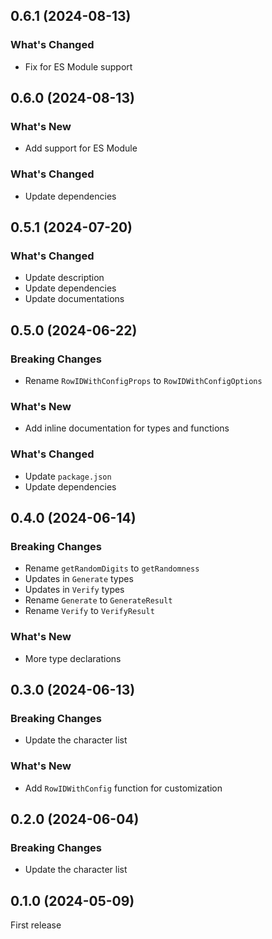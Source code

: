 ## 0.6.1 (2024-08-13)

### What's Changed

- Fix for ES Module support

## 0.6.0 (2024-08-13)

### What's New

- Add support for ES Module

### What's Changed

- Update dependencies

## 0.5.1 (2024-07-20)

### What's Changed

- Update description
- Update dependencies
- Update documentations

## 0.5.0 (2024-06-22)

### Breaking Changes

- Rename `RowIDWithConfigProps` to `RowIDWithConfigOptions`

### What's New

- Add inline documentation for types and functions

### What's Changed

- Update `package.json`
- Update dependencies

## 0.4.0 (2024-06-14)

### Breaking Changes

- Rename `getRandomDigits` to `getRandomness`
- Updates in `Generate` types
- Updates in `Verify` types
- Rename `Generate` to `GenerateResult`
- Rename `Verify` to `VerifyResult`

### What's New

- More type declarations

## 0.3.0 (2024-06-13)

### Breaking Changes

- Update the character list

### What's New

- Add `RowIDWithConfig` function for customization

## 0.2.0 (2024-06-04)

### Breaking Changes

- Update the character list

## 0.1.0 (2024-05-09)

First release
